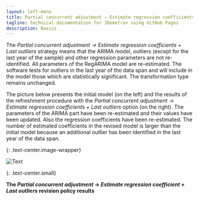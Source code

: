 ```yaml
---
layout: left-menu
title: Partial concurrent adjustment → Estimate regression coefficients + Last outliers
tagline: technical documentation for JDemetra+ using GitHub Pages
description: Basics
---
```

The *Partial concurrent adjustment → Estimate regression coefficients +
Last outliers* strategy means that the ARIMA model, outliers (except
for the last year of the sample) and other regression
parameters are not re-identified. All parameters of the RegARIMA model
are re-estimated. The software tests for outliers in the last year of the
data span and will include in the model those which are statistically
significant. The transformation type remains unchanged.

The picture below presents the initial model (on the left) and the
results of the refreshment procedure with the *Partial* *concurrent
adjustment → Estimate regression coefficients + Last outliers* option (on
the right). The parameters of the ARIMA part have been re-estimated and
their values have been updated. Also the regression coefficients have been
re-estimated. The number of estimated coefficients in the revised model
is larger than the initial model because an additional outlier has been
identified in the last year of the data span.

{: .text-center.image-wrapper}

![Text](/assets/img/user-guide/UDimage26.jpg)

{: .text-center.small}

**The *Partial concurrent adjustment* → *Estimate regression coefficient + Last outliers* revision policy results**
